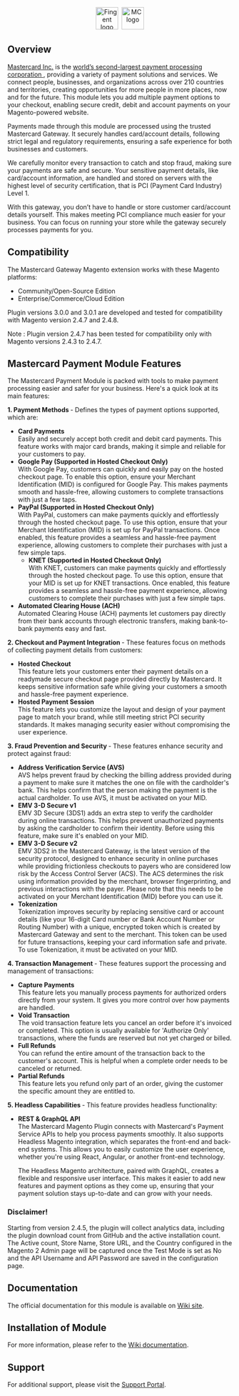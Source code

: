 <p align="center">
<a href="https://www.fingent.com/"><img alt="Fingent logo" height="50px" src="https://www.fingent.com/wp-content/uploads/Fingent-Logo-01.png"/></a>&nbsp;&nbsp;<img alt="MC logo" height="50px" src="https://mpgs.fingent.wiki/wp-content/uploads/2025/04/mastercard-logo.png"/>
</p>

## Overview
<a href="https://www.mastercard.co.in/en-in.html">Mastercard Inc.</a> is the <a href="https://www.investopedia.com/terms/m/mastercard-card.asp">world’s second-largest payment processing corporation </a>, providing a variety of payment solutions and services. We connect people, businesses, and organizations across over 210 countries and territories, creating opportunities for more people in more places, now and for the future. This module lets you add multiple payment options to your checkout, enabling secure credit, debit and account payments on your Magento-powered website.

Payments made through this module are processed using the trusted Mastercard Gateway. It securely handles card/account details, following strict legal and regulatory requirements, ensuring a safe experience for both businesses and customers.

We carefully monitor every transaction to catch and stop fraud, making sure your payments are safe and secure. Your sensitive payment details, like card/account information, are handled and stored on servers with the highest level of security certification, that is PCI (Payment Card Industry) Level 1.

With this gateway, you don’t have to handle or store customer card/account details yourself. This makes meeting PCI compliance much easier for your business. You can focus on running your store while the gateway securely processes payments for you.

## Compatibility
The Mastercard Gateway Magento extension works with these Magento platforms:
- Community/Open-Source Edition
- Enterprise/Commerce/Cloud Edition

Plugin versions 3.0.0 and 3.0.1 are developed and tested for compatibility with Magento version 2.4.7 and 2.4.8.

Note : Plugin version 2.4.7 has been tested for compatibility only with Magento versions 2.4.3 to 2.4.7.

## Mastercard Payment Module Features

The Mastercard Payment Module is packed with tools to make payment processing easier and safer for your business. Here's a quick look at its main features:

 <b>1. Payment Methods </b> - Defines the types of payment options supported, which are:
 
- **Card Payments** <br/>
   Easily and securely accept both credit and debit card payments. This feature works with major card brands, making it simple and reliable for your customers to pay.
- **Google Pay (Supported in Hosted Checkout Only)**<br/>
   With Google Pay, customers can quickly and easily pay on the hosted checkout page. To enable this option, ensure your Merchant Identification (MID) is configured for Google Pay. This makes payments smooth and hassle-free, allowing customers to complete transactions with just a few taps.
- **PayPal (Supported in Hosted Checkout Only)**<br/>
   With PayPal, customers can make payments quickly and effortlessly through the hosted checkout page. To use this option, ensure that your Merchant Identification (MID) is set up for PayPal transactions. Once enabled, this feature provides a seamless and hassle-free payment experience, allowing customers to complete their purchases with just a few simple taps.
  - **KNET (Supported in Hosted Checkout Only)**<br/>
   With KNET, customers can make payments quickly and effortlessly through the hosted checkout page. To use this option, ensure that your MID is set up for KNET transactions. Once enabled, this feature provides a seamless and hassle-free payment experience, allowing customers to complete their purchases with just a few simple taps.
- **Automated Clearing House (ACH)**<br/>
   Automated Clearing House (ACH) payments let customers pay directly from their bank accounts through electronic transfers, making bank-to-bank payments easy and fast.

<b>2. Checkout and Payment Integration </b>- These features focus on methods of collecting payment details from customers:

- **Hosted Checkout**<br/>
   This feature lets your customers enter their payment details on a readymade secure checkout page provided directly by Mastercard. It keeps sensitive information safe while giving your customers a smooth and hassle-free payment experience.
- **Hosted Payment Session**<br/>
   This feature lets you customize the layout and design of your payment page to match your brand, while still meeting strict PCI security standards. It makes managing security easier without compromising the user experience.
  
<b> 3. Fraud Prevention and Security </b>- These features enhance security and protect against fraud:
 
- **Address Verification Service (AVS)**<br/>
   AVS helps prevent fraud by checking the billing address provided during a payment to make sure it matches the one on file with the cardholder's bank. This helps confirm that the person making the payment is the actual cardholder. To use AVS, it must be activated on your MID.
- **EMV 3-D Secure v1**<br/>
   EMV 3D Secure (3DS1) adds an extra step to verify the cardholder during online transactions. This helps prevent unauthorized payments by asking the cardholder to confirm their identity. Before using this feature, make sure it's enabled on your MID.
- **EMV 3-D Secure v2**<br/>
   EMV 3DS2 in the Mastercard Gateway, is the latest version of the security protocol, designed to enhance security in online purchases while providing frictionless checkouts to payers who are considered low risk by the Access Control Server (ACS). The ACS determines the risk using information provided by the merchant, browser fingerprinting, and previous interactions with the payer. Please note that this needs to be activated on your Merchant Identification (MID) before you can use it.
- **Tokenization**<br/>
   Tokenization improves security by replacing sensitive card or account details (like your 16-digit Card number or Bank Account Number or Routing Number) with a unique, encrypted token which is created by Mastercard Gateway and sent to the merchant. This token can be used for future transactions, keeping your card information safe and private. To use Tokenization, it must be activated on your MID.
  
<b>4. Transaction Management </b>- These features support the processing and management of transactions:

- **Capture Payments**<br/>
   This feature lets you manually process payments for authorized orders directly from your system. It gives you more control over how payments are handled.
- **Void Transaction**<br/>
   The void transaction feature lets you cancel an order before it's invoiced or completed. This option is usually available for 'Authorize Only' transactions, where the funds are reserved but not yet charged or billed.
- **Full Refunds**<br/>
   You can refund the entire amount of the transaction back to the customer's account. This is helpful when a complete order needs to be canceled or returned.
- **Partial Refunds**<br/>
   This feature lets you refund only part of an order, giving the customer the specific amount they are entitled to.
  
<b> 5. Headless Capabilities </b>- This feature provides headless functionality:
 
 - **REST & GraphQL API**<br/>
   The Mastercard Magento Plugin connects with Mastercard's Payment Service APIs to help you process payments smoothly. It also supports Headless Magento integration, which separates the front-end and back-end systems. This allows you to easily customize the user experience, whether you're using React, Angular, or another front-end technology.

   The Headless Magento architecture, paired with GraphQL, creates a flexible and responsive user interface. This makes it easier to add new features and payment options as they come up, ensuring that your payment solution stays up-to-date and can grow with your needs.

### Disclaimer!
Starting from version 2.4.5, the plugin will collect analytics data, including the plugin download count from GitHub and the active installation count. The Active count, Store Name, Store URL, and the Country configured in the Magento 2 Admin page will be captured once the Test Mode is set as No and the API Username and API Password are saved in the configuration page.

## Documentation

The official documentation for this module is available on [Wiki site](https://mpgs.fingent.wiki/enterprise/magento-2-mastercard-gateway/overview-and-feature-support).

## Installation of Module
For more information, please refer to the [Wiki documentation](https://mpgs.fingent.wiki/enterprise/magento-2-mastercard-gateway/installation).


## Support
For additional support, please visit the [Support Portal](https://mpgsfgs.atlassian.net/servicedesk/customer/portals).

